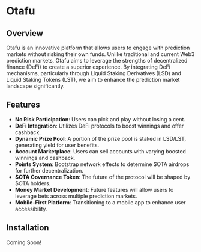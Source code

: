 # Otafu

## Overview

Otafu is an innovative platform that allows users to engage with prediction markets without risking their own funds. Unlike traditional and current Web3 prediction markets, Otafu aims to leverage the strengths of decentralized finance (DeFi) to create a superior experience. By integrating DeFi mechanisms, particularly through Liquid Staking Derivatives (LSD) and Liquid Staking Tokens (LST), we aim to enhance the prediction market landscape significantly.

## Features

- **No Risk Participation**: Users can pick and play without losing a cent.
- **DeFi Integration**: Utilizes DeFi protocols to boost winnings and offer cashback.
- **Dynamic Prize Pool**: A portion of the prize pool is staked in LSD/LST, generating yield for user benefits.
- **Account Marketplace**: Users can sell accounts with varying boosted winnings and cashback.
- **Points System**: Bootstrap network effects to determine $OTA airdrops for further decentralization.
- **$OTA Governance Token**: The future of the protocol will be shaped by $OTA holders.
- **Money Market Development**: Future features will allow users to leverage bets across multiple prediction markets.
- **Mobile-First Platform**: Transitioning to a mobile app to enhance user accessibility.

## Installation

Coming Soon!
